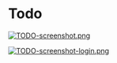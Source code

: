 # Todo

[![TODO-screenshot.png](https://i.postimg.cc/5Nt2T5P1/TODO-screenshot.png)](https://postimg.cc/grfp6hFB)


[![TODO-screenshot-login.png](https://i.postimg.cc/NMPzMcwd/TODO-screenshot-login.png)](https://postimg.cc/KkBNqCjT)  

